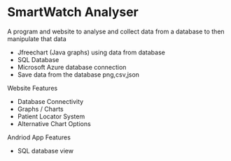 # SmartWatch Analyser 
A program and website to analyse and collect data from a database to then manipulate that data 
- Jfreechart (Java graphs) using data from database 
- SQL Database 
- Microsoft Azure database connection
- Save data from the database png,csv,json  

Website Features
- Database Connectivity
- Graphs / Charts
- Patient Locator System 
- Alternative Chart Options

Andriod App Features
- SQL database view 
